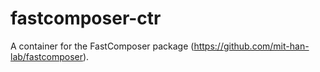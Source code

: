 # fastcomposer-ctr

A container for the FastComposer package (https://github.com/mit-han-lab/fastcomposer).

